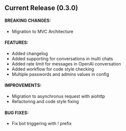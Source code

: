 ## Current Release (0.3.0)

#### BREAKING CHANGES:
- Migration to MVC Architecture

#### FEATURES:
- Added changelog
- Added supporting for conversations in multi chats
- Added rate limit for messages in OpenAI conversation
- Added workflow for code style checking
- Multiple passwords and admins values in config

#### IMPROVEMENTS:
- Migration to asynchronus request with aiohttp
- Refactoring and code style fixing

#### BUG FIXES:
- Fix bot triggering with ! prefix
